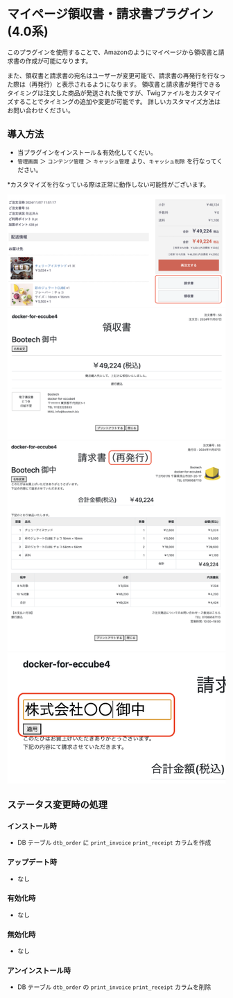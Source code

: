 # マイページ領収書・請求書プラグイン(4.0系)

このプラグインを使用することで、Amazonのようにマイページから領収書と請求書の作成が可能になります。

また、領収書と請求書の宛名はユーザーが変更可能で、請求書の再発行を行なった際は（再発行）と表示されるようになります。
領収書と請求書が発行できるタイミングは注文した商品が発送された後ですが、Twigファイルをカスタマイズすることでタイミングの追加や変更が可能です。
詳しいカスタマイズ方法はお問い合わせください。

## 導入方法

- 当プラグインをインストール＆有効化してくだい。
- `管理画面` ＞ `コンテンツ管理` ＞ `キャッシュ管理` より、`キャッシュ削除` を行なってください。

*カスタマイズを行なっている際は正常に動作しない可能性がございます。

<a href="https://raw.githubusercontent.com/itaboo1014/ECCUBE-PluginReadmeAsset/main/InvoiceReceipt/1.png"><img src="https://raw.githubusercontent.com/itaboo1014/ECCUBE-PluginReadmeAsset/main/InvoiceReceipt/1.png"></a>
<a href="https://raw.githubusercontent.com/itaboo1014/ECCUBE-PluginReadmeAsset/main/InvoiceReceipt/2.png"><img src="https://raw.githubusercontent.com/itaboo1014/ECCUBE-PluginReadmeAsset/main/InvoiceReceipt/2.png"></a>
<a href="https://raw.githubusercontent.com/itaboo1014/ECCUBE-PluginReadmeAsset/main/InvoiceReceipt/3.png"><img src="https://raw.githubusercontent.com/itaboo1014/ECCUBE-PluginReadmeAsset/main/InvoiceReceipt/3.png"></a>
<a href="https://raw.githubusercontent.com/itaboo1014/ECCUBE-PluginReadmeAsset/main/InvoiceReceipt/4.png"><img src="https://raw.githubusercontent.com/itaboo1014/ECCUBE-PluginReadmeAsset/main/InvoiceReceipt/4.png"></a>

## ステータス変更時の処理

### インストール時
- DB テーブル `dtb_order` に `print_invoice` `print_receipt` カラムを作成
### アップデート時
- なし
### 有効化時
- なし
### 無効化時
- なし
### アンインストール時
- DB テーブル `dtb_order` の `print_invoice` `print_receipt` カラムを削除
